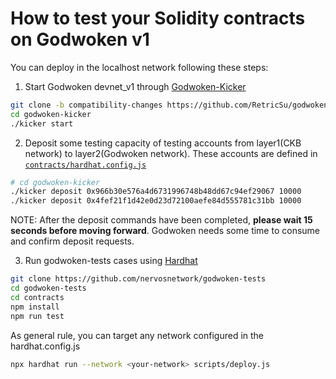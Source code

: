 # How to test your Solidity contracts on Godwoken v1

You can deploy in the localhost network following these steps:

1. Start Godwoken devnet_v1 through [Godwoken-Kicker](https://github.com/RetricSu/godwoken-kicker/tree/compatibility-changes)

```sh
git clone -b compatibility-changes https://github.com/RetricSu/godwoken-kicker
cd godwoken-kicker 
./kicker start
```

2. Deposit some testing capacity of testing accounts from layer1(CKB network) to layer2(Godwoken network). These accounts are defined in [`contracts/hardhat.config.js`](https://github.com/nervosnetwork/godwoken-tests/blob/develop/contracts/hardhat.config.js)

```sh
# cd godwoken-kicker
./kicker deposit 0x966b30e576a4d6731996748b48dd67c94ef29067 10000
./kicker deposit 0x4fef21f1d42e0d23d72100aefe84d555781c31bb 10000
```

NOTE: After the deposit commands have been completed, **please wait 15 seconds before moving forward**. Godwoken needs some time to consume and confirm deposit requests.

3. Run godwoken-tests cases using [Hardhat](https://hardhat.org)

```sh
git clone https://github.com/nervosnetwork/godwoken-tests
cd godwoken-tests
cd contracts
npm install
npm run test
```

As general rule, you can target any network configured in the hardhat.config.js
```sh
npx hardhat run --network <your-network> scripts/deploy.js
```
